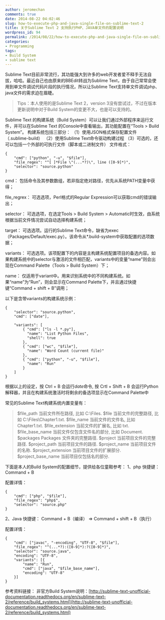 ```yaml
---
author: jeromechan
comments: true
date: 2014-08-22 04:02:46
slug: how-to-execute-php-and-java-single-file-on-sublime-text-2
title: 关于Sublime Text 2 支持执行PHP、JAVA单文件的配置说明
wordpress_id: 94
permalink: /2014/08/22/how-to-execute-php-and-java-single-file-on-sublime-text-2/
categories:
- Programming
tags:
- Build System
- sublime text
---
```


Sublime Text目前非常流行，其功能强大到许多的web开发者爱不释手无法自拔，哈哈。最近自己也由原来的BBEdit转战为Sublime Text，由于自己常常会使用到单文件调试代码片段的执行情况，所以让Sublime Text支持单文件调试php、java文件的需求迫在眉睫。





<blockquote>Tips：本人使用的是Sublime Text 2，version 3没有尝试过，不过在版本更新说明中对于Build System的变更不大，也是可以支持的。</blockquote>





Sublime Text 的构建系统（Build System）可以让我们通过外部程序来运行文件，并可以在Sublime Text 的Console中查看输出，其功能配置在“Tools > Build System”。
构建系统包括三部分：
（1）使用JSON格式保存配置文件（.sublime-build）
（2）使用Sublime Text命令驱动构建过程
（3）可选的，还可以包括一个外部的可执行文件（脚本或二进制文件）
文件格式：

    
    
    {
        "cmd": ["python", "-u", "$file"],
        "file_regex": "^[ ]*File \"(...*?)\", line ([0-9]*)",
        "selector": "source.python"
    }
    




cmd：
包括命令及其参数数组，若非指定绝对路径，优先从系统PATH变量中获得；

file_regrex：
可选选项，Perl格式的Regular Expression可以获取cmd的错误输出；

selector：
可选选项，在选定Tools > Build System > Automatic时生效，由系统根据当前文件情况尝试自动选择构建系统；

target：
可选选项。运行的Sublime Text命令，缺省为exec（Packages/Default/exec.py）。该命令从*.build-system中获取配置的选项数据；

variants：
可选选项。该项配置下的内容是主构建系统配置项目的备选内容。如果构建系统中的selector与激活的文件相匹配，variants中的变量“name”则会出现在Command Palette（Tools > Build System）下；

name：
仅适用于variant中。用来识别系统中的不同构建系统。如果“name”为“Run”，则会显示在Command Palette下，并且通过快捷键“Command + shift + B”调用；

以下是含带variants的构建系统示例：

    
    
    {
        "selector": "source.python",
        "cmd": ["date"],
    
        "variants": [
            { "cmd": ["ls -l *.py"],
              "name": "List Python Files",
              "shell": true
            },
            { "cmd": ["wc", "$file"],
              "name": "Word Count (current file)"
            },
            { "cmd": ["python", "-u", "$file"],
              "name": "Run"
            }
        ]
    }
    



根据以上的设定，按 Ctrl + B 会运行*date*命令, 按 Crtl + Shift + B 会运行Python 解释器，并且在构建系统激活时将剩余的备选项显示在Command Palette中

常见的Sublime Text构建系统内置变量有：




<blockquote>$file_path		当前文件所在路径, 比如 C:\Files.
$file	当前文件的完整路径, 比如 C:\Files\Chapter1.txt.
$file_name	当前文件的文件名, 比如 Chapter1.txt.
$file_extension		当前文件的扩展名, 比如 txt.
$file_base_name	当前文件仅包含文件名的部分, 比如 Document.
$packages	Packages 文件夹的完整路径.
$project	当前项目文件的完整路径.
$project_path		当前项目文件的路径.
$project_name	当前项目文件的名称.
$project_extension	当前项目文件的扩展部分.
$project_base_name	当前项目仅包括名的部分.</blockquote>





下面是本人的Build System的配置细节，提供给各位童鞋参考：
1、php
快捷键：
Command + B

配置详情：

    
    
    {
        "cmd": ["php", "$file"],
        "file_regex": "php$",
        "selector": "source.php"
    }
    




2、Java
快捷键：
Command + B（编译） => Command + shift + B（执行）

配置详情：

    
    
    {
        "cmd": ["javac", "-encoding", "UTF-8", "$file"],
        "file_regex": "^(...*?):([0-9]*):?([0-9]*)",
        "selector": "source.java",
        "encoding": "UTF-8",
        "variants": [{
            "name": "Run",
            "cmd": ["java", "$file_base_name"],
            "encoding": "UTF-8"
        }]
    }
    




参考资料链接：
非官方Build System说明：[http://sublime-text-unofficial-documentation.readthedocs.org/en/sublime-text-2/reference/build_systems.html](http://sublime-text-unofficial-documentation.readthedocs.org/en/sublime-text-2/reference/build_systems.html)

